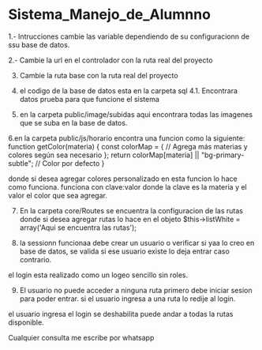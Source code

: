 # Sistema_Manejo_de_Alumnno

1.- Intrucciones cambie las variable dependiendo de su configuracionn de ssu base de datos.

2.- Cambie la url en el controlador con la ruta real del proyecto

3. Cambie la ruta base con la ruta real del proyecto

4. el codigo de la base de datos esta en la carpeta sql
4.1. Encontrara datos prueba para que funcione el sistema

5. en la carpeta public/image/subidas aqui encontrara todas las imagenes que se suba en la base de datos.

6.en la carpeta public/js/horario encontra una funcion como la siguiente:
function getColor(materia) {
    const colorMap = {
        // Agrega más materias y colores según sea necesario
    };
    return colorMap[materia] || "bg-primary-subtle"; // Color por defecto
}

donde si desea agregar colores personalizado en esta funcion lo hace como funciona. funciona con clave:valor donde la clave es la materia y el valor el color que sea agregar.

7. En la carpeta core/Routes se encuentra la configuracion de las rutas donde si desea agregar rutas lo hace en el objeto $this->listWhite = array('Aqui se encuentra las rutas');

8. la sessionn funcionaa debe crear un usuario o verificar si yaa lo creo en base de datos, se valida si ese usuario existe lo deja entrar caso contrario.

el login esta realizado como un logeo sencillo sin roles.

9. El usuario no puede acceder a ninguna ruta primero debe iniciar sesion para poder entrar. si el usuario ingresa a una ruta lo redije al login.

el usuario ingresa el login se deshabilita puede andar a todas la rutas disponible.

Cualquier consulta me escribe por whatsapp